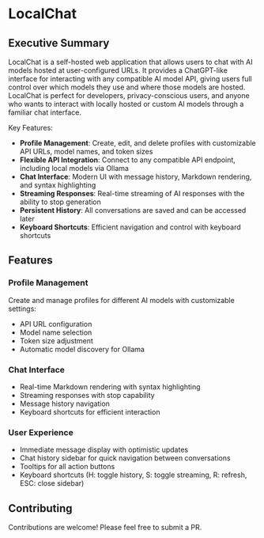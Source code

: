 # LocalChat

## Executive Summary

LocalChat is a self-hosted web application that allows users to chat with AI models hosted at user-configured URLs. It provides a ChatGPT-like interface for interacting with any compatible AI model API, giving users full control over which models they use and where those models are hosted. LocalChat is perfect for developers, privacy-conscious users, and anyone who wants to interact with locally hosted or custom AI models through a familiar chat interface.

Key Features:
- **Profile Management**: Create, edit, and delete profiles with customizable API URLs, model names, and token sizes
- **Flexible API Integration**: Connect to any compatible API endpoint, including local models via Ollama
- **Chat Interface**: Modern UI with message history, Markdown rendering, and syntax highlighting
- **Streaming Responses**: Real-time streaming of AI responses with the ability to stop generation
- **Persistent History**: All conversations are saved and can be accessed later
- **Keyboard Shortcuts**: Efficient navigation and control with keyboard shortcuts

## Features

### Profile Management
Create and manage profiles for different AI models with customizable settings:
- API URL configuration
- Model name selection
- Token size adjustment
- Automatic model discovery for Ollama

### Chat Interface
- Real-time Markdown rendering with syntax highlighting
- Streaming responses with stop capability
- Message history navigation
- Keyboard shortcuts for efficient interaction

### User Experience
- Immediate message display with optimistic updates
- Chat history sidebar for quick navigation between conversations
- Tooltips for all action buttons
- Keyboard shortcuts (H: toggle history, S: toggle streaming, R: refresh, ESC: close sidebar)

## Contributing
Contributions are welcome! Please feel free to submit a PR.
